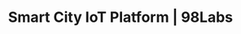 ---
layout: ../../layouts/ProjectLayout.astro
title: Smart City IoT Platform | 98Labs
description: Integrated IoT platform managing smart city infrastructure including lighting, parking, and waste management.
category: IoT Solutions
client: Metropolitan Development Authority
duration: 24 months
technologies:
  - Node.js
  - MQTT
  - InfluxDB
  - React
  - Azure IoT Hub
image: https://images.pexels.com/photos/1732414/pexels-photo-1732414.jpeg
challenge: The city needed a unified platform to manage and monitor various smart city initiatives, including smart lighting, parking systems, waste management, and environmental monitoring, while providing real-time data to city officials and citizens.
solution: We developed an integrated IoT platform that connects and manages various smart city systems through a unified interface. The solution includes real-time monitoring, predictive maintenance, and public engagement portals.
results:
  - 30% reduction in energy consumption
  - 40% improvement in waste collection efficiency
  - 25% reduction in traffic congestion
  - Real-time monitoring of 50,000+ IoT devices
  - 95% citizen satisfaction rate
---